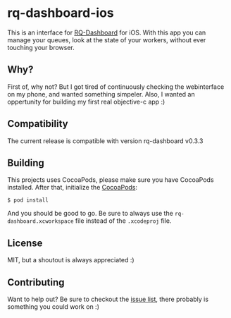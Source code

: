 # rq-dashboard-ios
This is an interface for [RQ-Dashboard](https://github.com/nvie/rq-dashboard) for iOS. With this app you can manage your queues, look at the state of your workers, without ever touching your browser.

## Why?
First of, why not? But I got tired of continuously checking the webinterface on my phone, and wanted something simpeler. Also, I wanted an oppertunity for building my first real objective-c app :)

## Compatibility
The current release is compatible with version rq-dashboard v0.3.3

## Building
This projects uses CocoaPods, please make sure you have CocoaPods installed. After that, initialize the [CocoaPods](http://cocoapods.org/):

	$ pod install

And you should be good to go. Be sure to always use the `rq-dashboard.xcworkspace` file instead of the `.xcodeproj` file.

## License
MIT, but a shoutout is always appreciated :)

## Contributing
Want to help out? Be sure to checkout the [issue list](https://github.com/svdgraaf/rq-dashboard-ios/issues), there probably is something you could work on :)